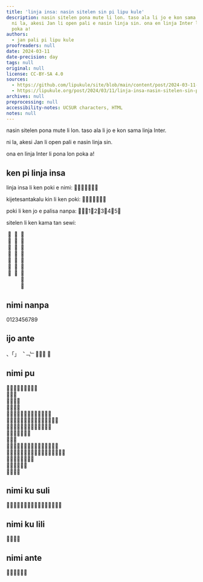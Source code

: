 ```yaml
---
title: 'linja insa: nasin sitelen sin pi lipu kule'
description: nasin sitelen pona mute li lon. taso ala li jo e kon sama linja Inter.
  ni la, akesi Jan li open pali e nasin linja sin. ona en linja Inter li pona lon
  poka a!
authors:
  - jan pali pi lipu kule
proofreaders: null
date: 2024-03-11
date-precision: day
tags: null
original: null
license: CC-BY-SA 4.0
sources:
  - https://github.com/lipukule/site/blob/main/content/post/2024-03-11-linja-insa.md
  - https://lipukule.org/post/2024/03/11/linja-insa-nasin-sitelen-sin-pi-lipu-kule/
archives: null
preprocessing: null
accessibility-notes: UCSUR characters, HTML
notes: null
---
```


nasin sitelen pona mute li lon. taso ala li jo e kon sama linja Inter.

ni la, akesi Jan li open pali e nasin linja sin.

ona en linja Inter li pona lon poka a!

## ken pi linja insa

linja insa li ken poki e nimi: 󱤁󱦚󱦚󱦐󱤑󱦝󱦑

kijetesantakalu kin li ken poki: 󱦀󱦗󱥾󱥍󱦅󱦁󱦘

poki li ken jo e palisa nanpa: 󱤁󱦐󱤑‍1󱤑‍2󱤑‍3󱤑‍4󱤑‍5󱦑

sitelen li ken kama tan sewi:
<div style="writing-mode: vertical-lr; font-feature-settings: 'calt', 'rlig';">
󱤁󱦚󱦚󱦐󱤑󱦝󱦑<br/>
󱦀󱦗󱥾󱥍󱦅󱦁󱦘<br/>
󱤑󱦐󱥄󱥚󱥰󱦑󱥍󱥵󱤾<br/>
</div>

## nimi nanpa
<div class="text-6xl font-linja-insa text-nowrap whitespace-nowrap">
0123456789​‍
</div>

## ijo ante
<div class="text-6xl font-linja-insa text-nowrap whitespace-nowrap">
、「」︑﹁﹂󱦐󱦑󱦜 󱦝
</div>

## nimi pu
<div class="text-6xl font-linja-insa text-nowrap whitespace-nowrap">
󱤀󱤁󱤂󱤃󱤄󱤅󱤆󱤇󱤈<br/>
󱤉󱤊󱤋<br/>
󱤌󱤍󱤎󱤏<br/>
󱤐󱤑󱤒󱤓<br/>
󱤔󱤕󱤖󱤗󱤘󱤙󱤚󱤛󱤜󱤝󱤞󱤟󱤠<br/>
󱤡󱤢󱤣󱤤󱤥󱤦󱤧󱤨󱤩󱤪󱤫󱤬󱤭󱤮󱤯<br/>
󱤰󱤱󱤲󱤳󱤴󱤵󱤶󱤷󱤸󱤹󱤺󱤻󱤼<br/>
󱤽󱤾󱤿󱥀󱥁󱥂󱥃<br/>
󱥄󱥅󱥆<br/>
󱥇󱥈󱥉󱥊󱥋󱥌󱥍󱥎󱥏󱥐󱥑󱥒󱥓󱥔󱥕<br/>
󱥖󱥗󱥘󱥙󱥚󱥛󱥜󱥝󱥞󱥟󱥠󱥡󱥢󱥣󱥤󱥥󱥦<br/>
󱥧󱥨󱥩󱥪󱥫󱥬󱥭󱥮<br/>
󱥯󱥰󱥱󱥲󱥳󱥴<br/>
󱥴󱥵󱥶󱥷<br/>
</div>

## nimi ku suli
<div class="text-6xl font-linja-insa text-nowrap whitespace-nowrap">
󱥹󱥺󱥻󱥼󱥽󱥾󱥿󱦀󱦁󱦂󱦃󱦄󱦅󱦆󱦇󱦈
</div>

## nimi ku lili
<div class="text-6xl font-linja-insa text-nowrap whitespace-nowrap">
󱦠󱦡󱦢󱦣
</div>

## nimi ante
<div class="text-6xl font-linja-insa text-nowrap whitespace-nowrap">
󱦤󱦥󱦦󱦧󱦨󱦩
</div>